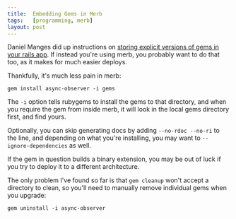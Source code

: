 ```yaml
---
title:  Embedding Gems in Merb
tags:   [programming, merb]
layout: post
---
```

Daniel Manges did up instructions on [storing explicit versions of gems in your rails app](http://www.dcmanges.com/blog/rails-first-class-vendor-gems).  If instead you're using merb, you probably want to do that too, as it makes for much easier deploys.

Thankfully, it's much less pain in merb:

    gem install async-observer -i gems

The `-i` option tells rubygems to install the gems to that directory, and when you require the gem from inside merb, it will look in the local gems directory first, and find yours.

Optionally, you can skip generating docs by adding `--no-rdoc --no-ri` to the line, and depending on what you're installing, you may want to `--ignore-dependencies` as well.

If the gem in question builds a binary extension, you may be out of luck if you try to deploy it to a different architecture.

The only problem I've found so far is that `gem cleanup` won't accept a directory to clean, so you'll need to manually remove individual gems when you upgrade:

    gem uninstall -i async-observer


